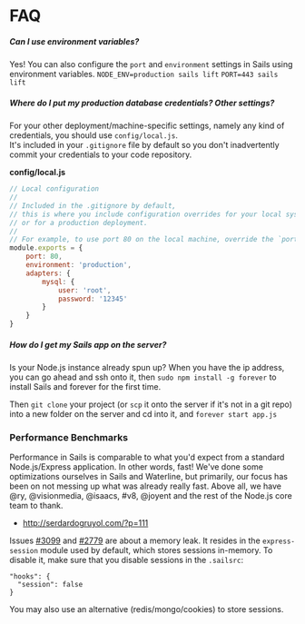 # FAQ


##### Can I use environment variables?

Yes! You can also configure the `port` and `environment` settings in Sails using environment variables.
`NODE_ENV=production sails lift`
`PORT=443 sails lift`

##### Where do I put my production database credentials?  Other settings?

For your other deployment/machine-specific settings, namely any kind of credentials, you should use `config/local.js`.  
It's included in your `.gitignore` file by default so you don't inadvertently commit your credentials to your code repository.

**config/local.js**
```javascript
// Local configuration
// 
// Included in the .gitignore by default,
// this is where you include configuration overrides for your local system
// or for a production deployment.
//
// For example, to use port 80 on the local machine, override the `port` config
module.exports = {
    port: 80,
    environment: 'production',
    adapters: {
        mysql: {
            user: 'root',
            password: '12345'
        }
    }
}
```

##### How do I get my Sails app on the server?
Is your Node.js instance already spun up?  When you have the ip address, you can go ahead and ssh onto it, then `sudo npm install -g forever` to install Sails and forever for the first time.  

Then `git clone` your project (or `scp` it onto the server if it's not in a git repo) into a new folder on the server and cd into it, and `forever start app.js`


### Performance Benchmarks

Performance in Sails is comparable to what you'd expect from a standard Node.js/Express application.  In other words, fast!  We've done some optimizations ourselves in Sails and Waterline, but primarily, our focus has been on not messing up what was already really fast.  Above all, we have @ry, @visionmedia, @isaacs, #v8, @joyent and the rest of the Node.js core team to thank.

+ http://serdardogruyol.com/?p=111

Issues [#3099](https://github.com/balderdashy/sails/issues/3099) and [#2779](https://github.com/balderdashy/sails/issues/2779) are about a memory leak. It resides in the `express-session` module used by default, which stores sessions in-memory.
To disable it, make sure that you disable sessions in the `.sailsrc`:
```
"hooks": {
  "session": false
}
```

You may also use an alternative (redis/mongo/cookies) to store sessions.

<docmeta name="uniqueID" value="FAQ475097">
<docmeta name="displayName" value="FAQ">

